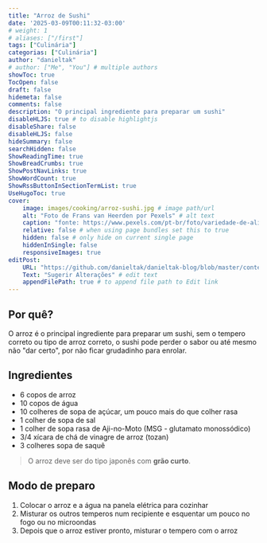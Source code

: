 ```yaml
---
title: "Arroz de Sushi"
date: '2025-03-09T00:11:32-03:00'
# weight: 1
# aliases: ["/first"]
tags: ["Culinária"]
categorias: ["Culinária"]
author: "danieltak"
# author: ["Me", "You"] # multiple authors
showToc: true
TocOpen: false
draft: false
hidemeta: false
comments: false
description: "O principal ingrediente para preparar um sushi"
disableHLJS: true # to disable highlightjs
disableShare: false
disableHLJS: false
hideSummary: false
searchHidden: false
ShowReadingTime: true
ShowBreadCrumbs: true
ShowPostNavLinks: true
ShowWordCount: true
ShowRssButtonInSectionTermList: true
UseHugoToc: true
cover:
    image: images/cooking/arroz-sushi.jpg # image path/url
    alt: "Foto de Frans van Heerden por Pexels" # alt text
    caption: "fonte: https://www.pexels.com/pt-br/foto/variedade-de-alimentos-com-pauzinhos-670702/" # display caption under cover
    relative: false # when using page bundles set this to true
    hidden: false # only hide on current single page
    hiddenInSingle: false
    responsiveImages: true
editPost:
    URL: "https://github.com/danieltak/danieltak-blog/blob/master/content"
    Text: "Sugerir Alterações" # edit text
    appendFilePath: true # to append file path to Edit link
---
```


## Por quê?

O arroz é o principal ingrediente para preparar um sushi, sem o tempero correto ou tipo de arroz correto, o sushi pode perder o sabor ou até mesmo não "dar certo", por não ficar grudadinho para enrolar.

## Ingredientes

- 6 copos de arroz
- 10 copos de água
- 10 colheres de sopa de açúcar, um pouco mais do que colher rasa
- 1 colher de sopa de sal
- 1 colher de sopa rasa de Aji-no-Moto (MSG - glutamato monossódico)
- 3/4 xícara de chá de vinagre de arroz (tozan)
- 3 colheres sopa de saquê

> O arroz deve ser do tipo japonês com **grão curto**.

## Modo de preparo

1. Colocar o arroz e a água na panela elétrica para cozinhar
2. Misturar os outros temperos num recipiente e esquentar um pouco no fogo ou no microondas
3. Depois que o arroz estiver pronto, misturar o tempero com o arroz
